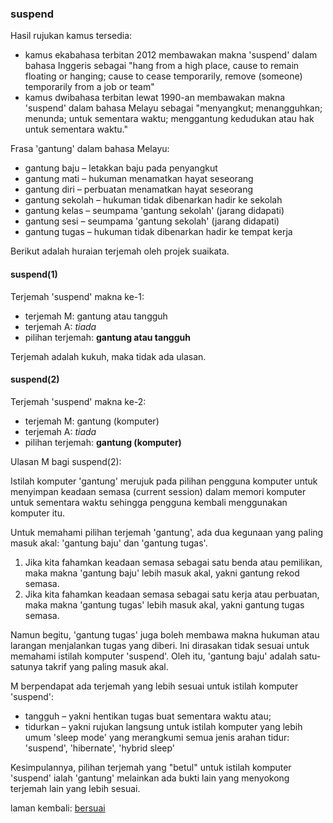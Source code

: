 ---
---

### suspend

Hasil rujukan kamus tersedia:

- kamus ekabahasa terbitan 2012 membawakan makna 'suspend'
dalam bahasa Inggeris sebagai "hang from a high place, cause
to remain floating or hanging; cause to cease temporarily,
remove (someone) temporarily from a job or team"
- kamus dwibahasa terbitan lewat 1990-an membawakan makna
'suspend' dalam bahasa Melayu sebagai "menyangkut;
menangguhkan; menunda; untuk sementara waktu; menggantung
kedudukan atau hak untuk sementara waktu."

Frasa 'gantung' dalam bahasa Melayu:

- gantung baju
&ndash; letakkan baju pada penyangkut
- gantung mati
&ndash; hukuman menamatkan hayat seseorang
- gantung diri
&ndash; perbuatan menamatkan hayat seseorang
- gantung sekolah
&ndash; hukuman tidak dibenarkan hadir ke sekolah
- gantung kelas
&ndash; seumpama 'gantung sekolah' (jarang didapati)
- gantung sesi
&ndash; seumpama 'gantung sekolah' (jarang didapati)
- gantung tugas
&ndash; hukuman tidak dibenarkan hadir ke tempat kerja

Berikut adalah huraian terjemah oleh projek suaikata.

#### suspend(1)

Terjemah 'suspend' makna ke-1:

- terjemah M: gantung atau tangguh
- terjemah A: *tiada*
- pilihan terjemah: **gantung atau tangguh**

Terjemah adalah kukuh, maka tidak ada ulasan.

#### suspend(2)

Terjemah 'suspend' makna ke-2:

- terjemah M: gantung (komputer)
- terjemah A: *tiada*
- pilihan terjemah: **gantung (komputer)**

Ulasan M bagi suspend(2):

Istilah komputer 'gantung' merujuk pada pilihan pengguna
komputer untuk menyimpan keadaan semasa (current session)
dalam memori komputer untuk sementara waktu sehingga
pengguna kembali menggunakan komputer itu.

Untuk memahami pilihan terjemah 'gantung', ada dua kegunaan
yang paling masuk akal: 'gantung baju' dan 'gantung tugas'.

1. Jika kita fahamkan keadaan semasa sebagai satu benda atau
pemilikan, maka makna 'gantung baju' lebih masuk akal,
yakni gantung rekod semasa.
2. Jika kita fahamkan keadaan semasa sebagai satu kerja atau
perbuatan, maka makna 'gantung tugas' lebih masuk akal,
yakni gantung tugas semasa.

Namun begitu, 'gantung tugas' juga boleh membawa makna
hukuman atau larangan menjalankan tugas yang diberi. Ini
dirasakan tidak sesuai untuk memahami istilah komputer
'suspend'. Oleh itu, 'gantung baju' adalah satu-satunya
takrif yang paling masuk akal.

M berpendapat ada terjemah yang lebih sesuai untuk istilah
komputer 'suspend':

- tangguh
&ndash; yakni hentikan tugas buat sementara waktu atau;
- tidurkan
&ndash; yakni rujukan langsung untuk istilah komputer yang
lebih umum 'sleep mode' yang merangkumi semua jenis arahan
tidur: 'suspend', 'hibernate', 'hybrid sleep'

Kesimpulannya, pilihan terjemah yang "betul" untuk istilah
komputer 'suspend' ialah 'gantung' melainkan ada bukti lain
yang menyokong terjemah lain yang lebih sesuai.

laman kembali: [bersuai][0]

  [0]: ../../bersuai.md
